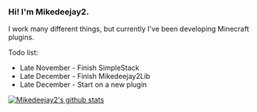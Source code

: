 ### Hi! I'm Mikedeejay2.

I work many different things, but currently I've been developing Minecraft plugins.

Todo list:
 - Late November - Finish SimpleStack
 - Late December - Finish Mikedeejay2Lib
 - Late December - Start on a new plugin
 
 [![Mikedeejay2's github stats](https://github-readme-stats.vercel.app/api?username=Mikedeejay2&count_private=true)](https://github.com/anuraghazra/github-readme-stats)
